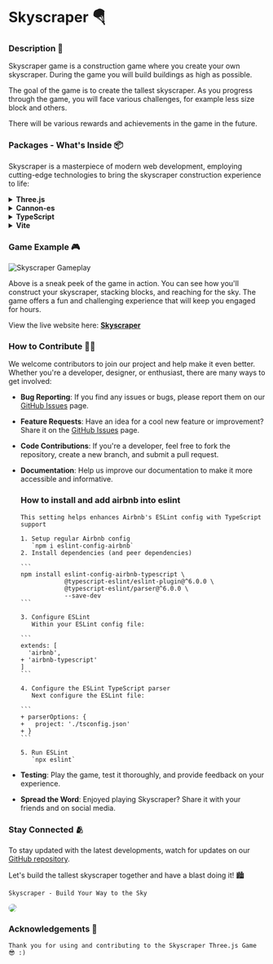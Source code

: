 # Skyscraper 🪂

### Description 📑

Skyscraper game is a construction game where you create your own skyscraper. During the game you will build buildings as high as possible.

The goal of the game is to create the tallest skyscraper.
As you progress through the game, you will face various challenges, for example less size block and others.

There will be various rewards and achievements in the game in the future.

### Packages - What's Inside 📦

Skyscraper is a masterpiece of modern web development, employing cutting-edge technologies to bring the skyscraper construction experience to life:

<details>
<summary><b>Three.js</b></summary>
The heart of our game, Three.js powers the stunning 3D graphics that make your skyscraper world come alive.
</details>
<details>
<summary><b>Cannon-es</b></summary>
Behind every block and tower, Cannon-es provides the physics simulation that ensures your skyscraper stands strong.
</details>
<details>
<summary><b>TypeScript</b></summary>
The codebase is built on TypeScript, offering structured and maintainable development.
</details>
<details>
<summary><b>Vite</b></summary>
Our build tool of choice, Vite, makes development swift and efficient, ensuring a seamless gaming experience.
</details>

### Game Example 🎮

![Skyscraper Gameplay](public/readme/demo.gif)

Above is a sneak peek of the game in action. You can see how you'll construct your skyscraper, stacking blocks, and reaching for the sky. The game offers a fun and challenging experience that will keep you engaged for hours.

View the live website here: **[Skyscraper](https://skyscraper-game.netlify.app/)**

### How to Contribute 🧑‍💻

We welcome contributors to join our project and help make it even better. Whether you're a developer, designer, or enthusiast, there are many ways to get involved:

- **Bug Reporting**: If you find any issues or bugs, please report them on our [GitHub Issues](https://github.com/corners2wall/Skyscraper/issues) page.

- **Feature Requests**: Have an idea for a cool new feature or improvement? Share it on the [GitHub Issues](https://github.com/corners2wall/Skyscraper/issues) page.

- **Code Contributions**: If you're a developer, feel free to fork the repository, create a new branch, and submit a pull request.

- **Documentation**: Help us improve our documentation to make it more accessible and informative.

    ### How to install and add airbnb into eslint
    
      This setting helps enhances Airbnb's ESLint config with TypeScript support
      
      1. Setup regular Airbnb config
         `npm i eslint-config-airbnb`
      2. Install dependencies (and peer dependencies)
      
      ```
      npm install eslint-config-airbnb-typescript \
                  @typescript-eslint/eslint-plugin@^6.0.0 \
                  @typescript-eslint/parser@^6.0.0 \
                  --save-dev
      ```
      
      3. Configure ESLint
         Within your ESLint config file:
      
      ```
      extends: [
        'airbnb',
      + 'airbnb-typescript'
      ]
      ```
      
      4. Configure the ESLint TypeScript parser
         Next configure the ESLint file:
      
      ```
      + parserOptions: {
      +   project: './tsconfig.json'
      + }
      ```
      
      5. Run ESLint
         `npx eslint`

- **Testing**: Play the game, test it thoroughly, and provide feedback on your experience.

- **Spread the Word**: Enjoyed playing Skyscraper? Share it with your friends and on social media.

### Stay Connected 🫂

To stay updated with the latest developments, watch for updates on our [GitHub repository](https://github.com/corners2wall/Skyscraper).

Let's build the tallest skyscraper together and have a blast doing it! 🏙️

``` Skyscraper - Build Your Way to the Sky ```

<img style="border-radius: 15px;" src="public/readme/skyscraper_ss.png">

### Acknowledgements 🙏
~~~
Thank you for using and contributing to the Skyscraper Three.js Game 😎 :)
~~~
